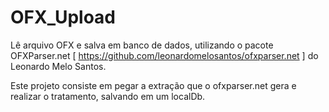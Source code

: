 # OFX_Upload
Lê arquivo OFX e salva em banco de dados, utilizando o pacote OFXParser.net [ https://github.com/leonardomelosantos/ofxparser.net ] do Leonardo Melo Santos.

Este projeto consiste em pegar a extração que o ofxparser.net gera e realizar o tratamento, salvando em um localDb.
